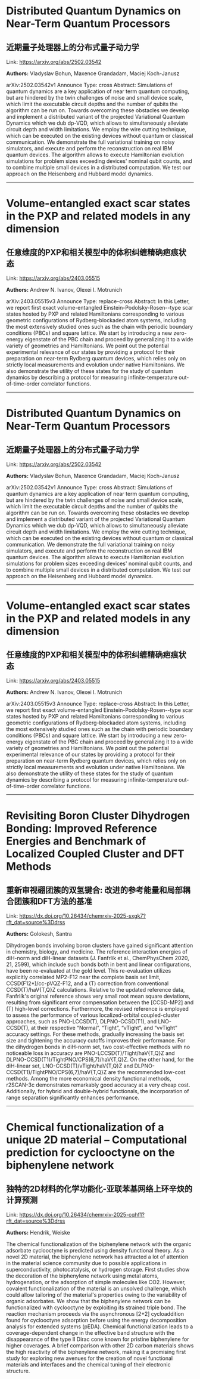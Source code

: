 # Distributed Quantum Dynamics on Near-Term Quantum Processors

## 近期量子处理器上的分布式量子动力学

Link: https://arxiv.org/abs/2502.03542

**Authors:** Vladyslav Bohun, Maxence Grandadam, Maciej Koch-Janusz

arXiv:2502.03542v1 Announce Type: cross 
Abstract: Simulations of quantum dynamics are a key application of near term quantum computing, but are hindered by the twin challenges of noise and small device scale, which limit the executable circuit depths and the number of qubits the algorithm can be run on. Towards overcoming these obstacles we develop and implement a distributed variant of the projected Variational Quantum Dynamics which we dub dp-VQD, which allows to simultaneously alleviate circuit depth and width limitations. We employ the wire cutting technique, which can be executed on the existing devices without quantum or classical communication. We demonstrate the full variational training on noisy simulators, and execute and perform the reconstruction on real IBM quantum devices. The algorithm allows to execute Hamiltonian evolution simulations for problem sizes exceeding devices' nominal qubit counts, and to combine multiple small devices in a distributed computation. We test our approach on the Heisenberg and Hubbard model dynamics.


---
# Volume-entangled exact scar states in the PXP and related models in any dimension

## 任意维度的PXP和相关模型中的体积纠缠精确疤痕状态

Link: https://arxiv.org/abs/2403.05515

**Authors:** Andrew N. Ivanov, Olexei I. Motrunich

arXiv:2403.05515v3 Announce Type: replace-cross 
Abstract: In this Letter, we report first exact volume-entangled Einstein-Podolsky-Rosen--type scar states hosted by PXP and related Hamiltonians corresponding to various geometric configurations of Rydberg-blockaded atom systems, including the most extensively studied ones such as the chain with periodic boundary conditions (PBCs) and square lattice. We start by introducing a new zero-energy eigenstate of the PBC chain and proceed by generalizing it to a wide variety of geometries and Hamiltonians. We point out the potential experimental relevance of our states by providing a protocol for their preparation on near-term Rydberg quantum devices, which relies only on strictly local measurements and evolution under native Hamiltonians. We also demonstrate the utility of these states for the study of quantum dynamics by describing a protocol for measuring infinite-temperature out-of-time-order correlator functions.


---
# Distributed Quantum Dynamics on Near-Term Quantum Processors

## 近期量子处理器上的分布式量子动力学

Link: https://arxiv.org/abs/2502.03542

**Authors:** Vladyslav Bohun, Maxence Grandadam, Maciej Koch-Janusz

arXiv:2502.03542v1 Announce Type: cross 
Abstract: Simulations of quantum dynamics are a key application of near term quantum computing, but are hindered by the twin challenges of noise and small device scale, which limit the executable circuit depths and the number of qubits the algorithm can be run on. Towards overcoming these obstacles we develop and implement a distributed variant of the projected Variational Quantum Dynamics which we dub dp-VQD, which allows to simultaneously alleviate circuit depth and width limitations. We employ the wire cutting technique, which can be executed on the existing devices without quantum or classical communication. We demonstrate the full variational training on noisy simulators, and execute and perform the reconstruction on real IBM quantum devices. The algorithm allows to execute Hamiltonian evolution simulations for problem sizes exceeding devices' nominal qubit counts, and to combine multiple small devices in a distributed computation. We test our approach on the Heisenberg and Hubbard model dynamics.


---
# Volume-entangled exact scar states in the PXP and related models in any dimension

## 任意维度的PXP和相关模型中的体积纠缠精确疤痕状态

Link: https://arxiv.org/abs/2403.05515

**Authors:** Andrew N. Ivanov, Olexei I. Motrunich

arXiv:2403.05515v3 Announce Type: replace-cross 
Abstract: In this Letter, we report first exact volume-entangled Einstein-Podolsky-Rosen--type scar states hosted by PXP and related Hamiltonians corresponding to various geometric configurations of Rydberg-blockaded atom systems, including the most extensively studied ones such as the chain with periodic boundary conditions (PBCs) and square lattice. We start by introducing a new zero-energy eigenstate of the PBC chain and proceed by generalizing it to a wide variety of geometries and Hamiltonians. We point out the potential experimental relevance of our states by providing a protocol for their preparation on near-term Rydberg quantum devices, which relies only on strictly local measurements and evolution under native Hamiltonians. We also demonstrate the utility of these states for the study of quantum dynamics by describing a protocol for measuring infinite-temperature out-of-time-order correlator functions.


---
# Revisiting Boron Cluster Dihydrogen Bonding: Improved Reference Energies and Benchmark of Localized Coupled Cluster and DFT Methods

## 重新审视硼团簇的双氢键合: 改进的参考能量和局部耦合团簇和DFT方法的基准

Link: https://dx.doi.org/10.26434/chemrxiv-2025-sxgk7?rft_dat=source%3Ddrss

**Authors:** Golokesh, Santra

Dihydrogen bonds involving boron clusters have gained significant attention in chemistry, biology, and medicine. The reference interaction energies of diH-norm and diH-linear datasets (J. Fanfrlík et al., ChemPhysChem 2020, 21, 2599), which include such bonds both in bent and linear configurations, have been re-evaluated at the gold level. This re-evaluation utilizes explicitly correlated MP2-F12 near the complete basis set limit, CCSD(F12*)/cc-pVQZ-F12, and a (T) correction from conventional CCSD(T)/haV{T,Q}Z calculations. Relative to the updated reference data, Fanfrlík's original reference shows very small root mean square deviations, resulting from significant error compensation between the [CCSD-MP2] and (T) high-level corrections. Furthermore, the revised reference is employed to assess the performance of various localized-orbital coupled-cluster approaches, such as PNO-LCCSD(T), DLPNO-CCSD(T1), and LNO-CCSD(T), at their respective “Normal”, “Tight”, “vTight”, and “vvTight” accuracy settings. For these methods, gradually increasing the basis set size and tightening the accuracy cutoffs improves their performance. For the dihydrogen bonds in diH-norm set, two cost-effective methods with no noticeable loss in accuracy are PNO-LCCSD(T)/Tight/haV{T,Q}Z and DLPNO-CCSD(T1)/TightPNO/CPS(6,7)/haV{T,Q}Z. On the other hand, for the diH-linear set, LNO-CCSD(T)/vTight/haV{T,Q}Z and DLPNO-CCSD(T1)/TightPNO/CPS(6,7)/haV{T,Q}Z are the recommended low-cost methods. Among the more economical density functional methods, r2SCAN-3c demonstrates remarkably good accuracy at a very cheap cost. Additionally, for hybrid and double-hybrid functionals, the incorporation of range separation significantly enhances performance.


---
# Chemical functionalization of a unique 2D material – Computational prediction for cyclooctyne on the biphenylene network

## 独特的2D材料的化学功能化-亚联苯基网络上环辛炔的计算预测

Link: https://dx.doi.org/10.26434/chemrxiv-2025-cqhf1?rft_dat=source%3Ddrss

**Authors:** Hendrik, Weiske

The chemical functionalization of the biphenylene network with the organic adsorbate cyclooctyne is predicted using density functional theory. As a novel 2D material, the biphenylene network has attracted a lot of attention in the material science community due to possible applications in superconductivity, photocatalysis, or hydrogen storage. First studies show the decoration of the biphenylene network using metal atoms, hydrogenation, or the adsorption of simple molecules like CO2. However, covalent functionalization of the material is an unsolved challenge, which could allow tailoring of the material's properties owing to the variability of organic adsorbates. We show that the biphenylene network can be functionalized with cyclooctyne by exploiting its strained triple bond. The reaction mechanism proceeds via the asynchronous [2+2] cycloaddition found for cyclooctyne adsorption before using the energy decomposition analysis for extended systems (pEDA). Chemical functionalization leads to a coverage-dependent change in the effective band structure with the disappearance of the type II Dirac cone known for pristine biphenylene for higher coverages. A brief comparison with other 2D carbon materials shows the high reactivity of the biphenylene network, making it a promising first study for exploring new avenues for the creation of novel functional materials and interfaces and the chemical tuning of their electronic structure.

